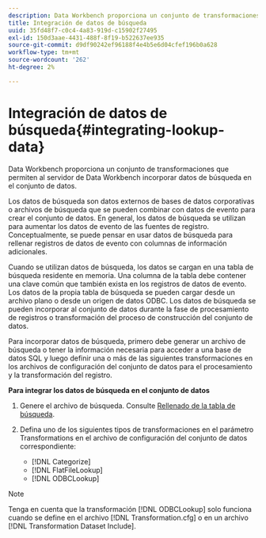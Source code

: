 ```yaml
---
description: Data Workbench proporciona un conjunto de transformaciones que permiten al servidor de Data Workbench incorporar datos de búsqueda en el conjunto de datos.
title: Integración de datos de búsqueda
uuid: 35fd48f7-c0c4-4a83-919d-c15902f27495
exl-id: 150d3aae-4431-488f-8f19-b522637ee935
source-git-commit: d9df90242ef96188f4e4b5e6d04cfef196b0a628
workflow-type: tm+mt
source-wordcount: '262'
ht-degree: 2%

---
```


# Integración de datos de búsqueda{#integrating-lookup-data}

Data Workbench proporciona un conjunto de transformaciones que permiten al servidor de Data Workbench incorporar datos de búsqueda en el conjunto de datos.

Los datos de búsqueda son datos externos de bases de datos corporativas o archivos de búsqueda que se pueden combinar con datos de evento para crear el conjunto de datos. En general, los datos de búsqueda se utilizan para aumentar los datos de evento de las fuentes de registro. Conceptualmente, se puede pensar en usar datos de búsqueda para rellenar registros de datos de evento con columnas de información adicionales.

Cuando se utilizan datos de búsqueda, los datos se cargan en una tabla de búsqueda residente en memoria. Una columna de la tabla debe contener una clave común que también exista en los registros de datos de evento. Los datos de la propia tabla de búsqueda se pueden cargar desde un archivo plano o desde un origen de datos ODBC. Los datos de búsqueda se pueden incorporar al conjunto de datos durante la fase de procesamiento de registros o transformación del proceso de construcción del conjunto de datos.

Para incorporar datos de búsqueda, primero debe generar un archivo de búsqueda o tener la información necesaria para acceder a una base de datos SQL y luego definir una o más de las siguientes transformaciones en los archivos de configuración del conjunto de datos para el procesamiento y la transformación del registro.

**Para integrar los datos de búsqueda en el conjunto de datos**

1. Genere el archivo de búsqueda. Consulte [Rellenado de la tabla de búsqueda](../../../../home/c-dataset-const-proc/c-data-trans/c-int-lookup-data/c-pop-lookup-table.md#concept-dd761338731a40e0997c33dfdabdcdf8).
1. Defina uno de los siguientes tipos de transformaciones en el parámetro Transformations en el archivo de configuración del conjunto de datos correspondiente:

   * [!DNL Categorize]
   * [!DNL FlatFileLookup]
   * [!DNL ODBCLookup]

>[!NOTE]
>
>Tenga en cuenta que la transformación [!DNL ODBCLookup] solo funciona cuando se define en el archivo [!DNL Transformation.cfg] o en un archivo [!DNL Transformation Dataset Include].
